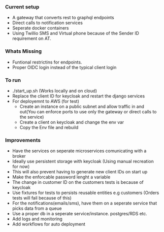 ### Current setup
- A gateway that converts rest to graphql endpoints
- Direct calls to notification services
- Seperate docker containers 
- Using Twillio SMS and Virtual phone because of the Sender ID requirement on AT.

### Whats Missing
- Funtional restrictins for endpoints.
- Proper OIDC login instead of the typical client login 

### To run
- ./start_up.sh (Works locally and on cloud)
- Replace the client ID for keycloak and restart the django services
- For deployemnt to AWS (for test)
    - Create an instance on a public subnet and allow traffic in and out(You can enforce ports to use only the gateway or direct calls to the service)
    - Create a client on keycloak and change the env var
    - Copy the Env file and rebuild 

### Improvements
- Have the services on seperate microservices comunicating with a broker
- Ideally use persistent storage with keycloak (Using manual recreation for now)
- This will also prevent having to generate new client IDs on start up
- Make the enforcable password lenght a variable
- The change in customer ID on the customers tests is because of keycloak
- Use fixtures for tests to persists reusable entities e.g customers (Orders tests will fail because of this)
- For the notifications(emails/sms), have them on a seperate service that picks data from a queue
- Use a proper db in a seperate service/instance. postgres/RDS etc.
- Add logs and monitoring
- Add workflows for auto deployment